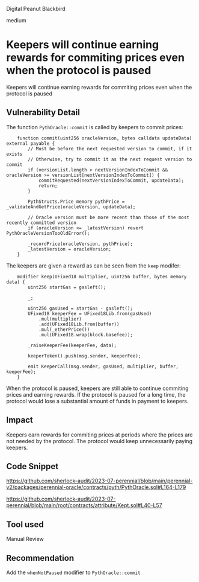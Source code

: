 Digital Peanut Blackbird

medium

# Keepers will continue earning rewards for commiting prices even when the protocol is paused

Keepers will continue earning rewards for commiting prices even when the protocol is paused

## Vulnerability Detail

The function `PythOracle::commit` is called by keepers to commit prices:

```solidity
    function commit(uint256 oracleVersion, bytes calldata updateData) external payable {
        // Must be before the next requested version to commit, if it exists
        // Otherwise, try to commit it as the next request version to commit
        if (versionList.length > nextVersionIndexToCommit && oracleVersion >= versionList[nextVersionIndexToCommit]) {
            commitRequested(nextVersionIndexToCommit, updateData);
            return;
        }

        PythStructs.Price memory pythPrice = _validateAndGetPrice(oracleVersion, updateData);

        // Oracle version must be more recent than those of the most recently committed version
        if (oracleVersion <= _latestVersion) revert PythOracleVersionTooOldError();

        _recordPrice(oracleVersion, pythPrice);
        _latestVersion = oracleVersion;
    }
```

The keepers are given a reward as can be seen from the `keep` modifer:

```solidity
    modifier keep(UFixed18 multiplier, uint256 buffer, bytes memory data) {
        uint256 startGas = gasleft();

        _;

        uint256 gasUsed = startGas - gasleft();
        UFixed18 keeperFee = UFixed18Lib.from(gasUsed)
            .mul(multiplier)
            .add(UFixed18Lib.from(buffer))
            .mul(_etherPrice())
            .mul(UFixed18.wrap(block.basefee));

        _raiseKeeperFee(keeperFee, data);

        keeperToken().push(msg.sender, keeperFee);

        emit KeeperCall(msg.sender, gasUsed, multiplier, buffer, keeperFee);
    }
```

When the protocol is paused, keepers are still able to continue commiting prices and earning rewards.
If the protocol is paused for a long time, the protocol would lose a substantial amount of funds in payment to keepers.

## Impact

Keepers earn rewards for commiting prices at periods where the prices are not needed by the protocol. The protocol would keep unnecessarily paying keepers.

## Code Snippet

https://github.com/sherlock-audit/2023-07-perennial/blob/main/perennial-v2/packages/perennial-oracle/contracts/pyth/PythOracle.sol#L164-L179

https://github.com/sherlock-audit/2023-07-perennial/blob/main/root/contracts/attribute/Kept.sol#L40-L57

## Tool used

Manual Review

## Recommendation

Add the `whenNotPaused` modifier to `PythOracle::commit`